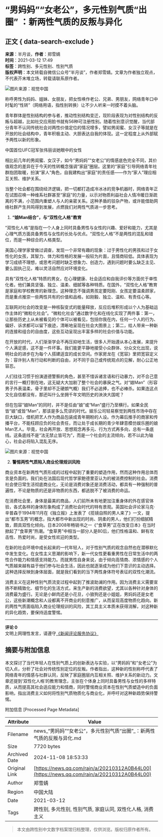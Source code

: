 # “男妈妈”“女老公”，多元性别气质“出圈” ：新两性气质的反叛与异化

## 正文 { data-search-exclude }


**来源**：半月谈，**作者**：郑雪婧  
**时间**：2021-03-12 17:49  
**标签**：跨性别、多元性别、性别气质  
**版权声明**：本文转载自微信公众号“半月谈”，作者郑雪婧。文章为作者独立观点，不代表芥末堆立场，转载请联系原作者。

![图片来源：视觉中国](https://inews.gtimg.com/newsapp_bt/0/1012205723968_6694/0)

称呼男性为妈妈、姐妹、女朋友，把女性唤作老公、兄弟、男朋友，网络青年口中时髦的“性转”（网络用语，指性别转换）让不少人听来一时摸不着头脑。

青年群体是性别结构的参与者，推动性别结构变迁，现阶段表现为对性别结构的反叛与超越，比如社交应用脸书就有56种可注册性别。随着性别意识觉醒，当代部分青年不认同传统社会对两性价值定位的情况增多，譬如男闺蜜、女汉子等就是在开放的社会结构中，青年积极主动、大胆表达自我的体现。这一定程度上从外部赋予两性以新的形象。

中国首位UFC冠军张伟丽谈她眼中的女性

相比前几年的男闺蜜、女汉子，如今“男妈妈”“女老公”的情感底色完全不同，其价值观念的差异在于今天的性转概念强调“家庭”圈层。这里的“家庭”引导网络青年社群抱团取暖，扮演“家人”角色，自我建构出“家庭”的责任感——作为“家人”理应相互关照、维护关系。

当整个社会都在围绕经济逻辑，把一切都打造成冷冰冰的竞争机器时，网络青年正在试图召唤一种维系社群甚至“家庭”的力量，以示对物质利益社会人情冷暖日渐疏离的不满，小范围内重塑人与人的亲密关系。这种矛盾的驳杂产物，或许能借助网络社群产生共鸣得到发展，点燃我们对两性气质进一步思考。

1. **“娘Man结合”，与“双性化人格”教育**

“双性化人格”是指在一个人身上同时具备男性与女性的兴趣、爱好和能力，尤其是心理气质方面具备男性与女性的长处与优点。“双性化人格”不是两性的混乱和错位，而是一种综合的人格类型。

美国心理学家曾做过调查，发现一个非常有趣的现象：过于男性化的男孩和过于女性化的女孩，其智力、体力和性格的发展一般较为片面，且情商较低。具体表现为学习成绩不理想，或思考问题时缺乏想象力、创造力，遇到问题时要么缺乏主见、要么固执己见，难以灵活自然应对环境变化。

具有“双性化人格”特质的男女，在心理健康、社会适应和自我评价等方面优于单性化者。他们兼具坚强、独立、温柔、细腻等各种特质。在国外，“双性化人格”教育是家庭和学校教育的新理念。这种理念不强调男孩定要阳刚、女孩定要温柔顾家，而是重点推崇一些两性共有的价值和品格，如刚毅、独立、温和、有责任心等。

互联网对社会的改变是一种核裂变式的能量释放，反应后堆积形成以个人为基础运作主体的“微粒化社会”。“微粒化社会”通过数字化和在线化实现了两件事：第一，让那些历史上从未被看见的个体可以被看见，包括你我在内，任何一个人的行为、偏好、诉求都可以留下痕迹，清晰地呈现在社会大图景上；第二，给人带来一种新的连接和组合的自由度，这些互动呈现出丰富多样的社会价值与功能。

在开放的时代，人们渐渐学会不再压抑地生活，很多人开始遵从本心发展，来提升个人满足感，这不是一件坏事。我们能更平静地接受小众群体、分众文化出现，说明社会的进步在为每个人搭建适宜的成长空间。作家房龙在《宽容》里把宽容定义为：容许别人有行动和判断的自由，对不同于自己或传统观点的见解，耐心公正地容忍。

人们往往习惯于扮演道德警察的角色，甚至不惜诉诸言语和行动暴力，对不合己意的言行一概打倒在地，这无疑大大加剧了整个社会的暴戾之气。对“娘Man”（形容男子外表温柔，骨子里却不乏硬朗气概）我们不必追捧，也不必棒杀。如果连这点文化自信都没有，那还叫什么坐拥千年文明历史的泱泱大国呢？

但在包容“娘Man”的同时，并不是任由“娘”或“Man”盛行乃至横行。如果全民皆“娘”或皆“Man”，那该是多么荒谬的时代。娱乐公司轻易察觉到两性市场中存在巨大缺口，借机把艺人作为商品包装成青年期盼的人设。作为幕后推手的商家和传播平台，不能枉顾应负的社会责任，而让处于成长期的青少年肆意模仿娱乐圈的娘Man艺人。毕竟，社会再开放、思想观念再多元、行为方式再多向，总有一条底线。这条底线不是“法无禁止皆可为”，而是一个社会的主流倾向，若不以此为轴心，社会必将陷入混乱无序。

![图片来源：视觉中国](http://inews.gtimg.com/newsapp_ls/0/12597139796/0)

2. **警惕两性气质陷入商业伦理规训风险**

商业资本在新两性气质形成的过程中起到了重要的塑造作用，然而这种作用总体而言是负面的。我们处在法国后现代哲学家鲍德里亚认为的被消费控制的社会。消费社会使日常生活彻底商业化，无论是消费对象还是消费活动，都具有一种强制的普遍性，不论是物质的还是非物质的东西，都逃脱不了被消费的命运。

在消费社会里，身体是最美的商品，人们前所未有地更加注重身体的外在感官体验，各式各样的身体形象构成了消费社会时代的特有景观。英国社会评论家马克·辛普森于1994年11月在《独立报》上发表了《揽镜自照的男人来了》一文，提出“都市玉男”的概念，指大都市中新出现的时尚、阴柔的男人，他们打扮细腻精致，颇具双性化倾向。日本2008年畅销书之一《“食草男”正在改变日本》在当时掀起了“食草男”热潮。“食草男”中相当一部分人是80后，他们性格温和、鲜有攻击性、热爱时尚，是受女性欢迎的类型。

在新的社会环境中成长起来的一代年轻人，对于性别气质的观念自然也在潜移默化中发生变化。在女性主义思潮的影响下，新一代女性更看重男性在日常生活中的两性合作能力和情感支持能力。而就男性自身来说，由于倾向高情商、浓情感的个人气质越来越有益于他们参与社会生活，因此也就逐渐成为他们下意识的主动选择。这种选择反映到身体层面，就是我们看到的当下两性身体符号表征的双性化潮流。

消费主义在这种性别气质流变过程中起到了推波助澜的作用。因为消费主义需要宣扬不断精致化、细节化的生活方式，来生产新的消费欲望，尤其以各种针对身体的消费最为盛行。无论是小鲜肉还是小花旦，小狼狗还是小姐姐，男妈妈还是女老公，这些新潮概念和人设都离不开商业的刻意推广，从而呈现高度物质化趋向。新的两性气质面临陷入商业伦理规训的风险，其工具主义本质未获得消解，对这种新的异化趋势，要保持适度警惕。

---

**评论 0**  
文明上网理性发言，请遵守[《新闻评论服务协议》](https://new.qq.com/static/coralinfo.htm)

## 摘要与附加信息

<!-- tcd_abstract -->
本文探讨了当代年轻人在性别气质上的创新表达与实验，以“男妈妈”和“女老公”为切入点，分析了社会对传统性别定位的反叛。作者指出，这种新的性别称呼代表了网络青年的情感与社群认同，反映了家庭圈层内互相关照、维护关系的新动力。文章还提到‘双性化人格’的教育理念，主张在个体身上同时具备男性与女性的多样特质，从而提高其社会适应能力和情商，同时警惕商业资本在性别气质塑造中的负面影响，指出消费主义如何将性别气质物质化与商业化，并呼吁对这种新趋势保持警惕。
<!-- tcd_abstract_end -->

附加信息 [Processed Page Metadata]

| Attribute       | Value                                  |
|-----------------|----------------------------------------|
| Filename        | news_“男妈妈”“女老公”，多元性别气质“出圈”_：新两性气质的反叛与异化.md                             |
| Size            | 7720 bytes                           |
| Archived Date   | 2024-11-08 18:53:33                             |
| Original Link   | [https://news.qq.com/rain/a/20210312A0B44L00](https://news.qq.com/rain/a/20210312A0B44L00)                       |
| Author          | 郑雪婧                               |
| Region          | 中国大陆                               |
| Date            | 2021-03-12                                 |
| Tags            | 跨性别, 多元性别, 性别气质, 家庭认同, 双性化人格, 消费主义                                 |
>
> 本文由跨性别中文数字档案馆归档整理，仅供浏览。版权归原作者所有。
>